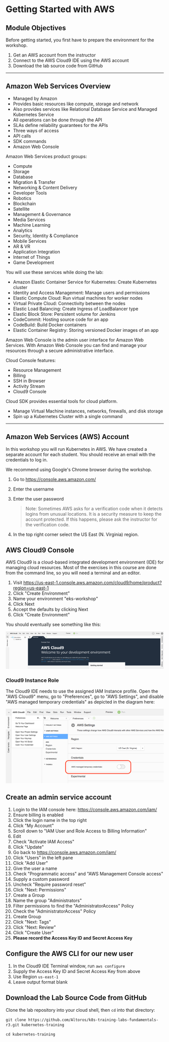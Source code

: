 # Getting Started with AWS

## Module Objectives

Before getting started, you first have to prepare the environment for the workshop.

1. Get an AWS account from the instructor
1. Connect to the AWS Cloud9 IDE using the AWS account
1. Download the lab source code from GitHub

---

## Amazon Web Services Overview

- Managed by Amazon
- Provides basic resources like compute, storage and network
- Also provides services like Relational Database Service and Managed Kubernetes Service
- All operations can be done through the API
- SLAs define reliability guarantees for the APIs
- Three ways of access
- API calls
- SDK commands
- Amazon Web Console

Amazon Web Services product groups:

- Compute
- Storage
- Database
- Migration & Transfer
- Networking & Content Delivery
- Developer Tools
- Robotics
- Blockchain
- Satellite
- Management & Governance
- Media Services
- Machine Learning
- Analytics
- Security, Identity & Compliance
- Mobile Services
- AR & VR
- Application Integration
- Internet of Things
- Game Development

You will use these services while doing the lab:

- Amazon Elastic Container Service for Kubernetes: Create Kubernetes cluster
- Identity and Access Management: Manage users and permissions
- Elastic Compute Cloud: Run virtual machines for worker nodes
- Virtual Private Cloud: Connectivity between the nodes
- Elastic Load Balancing: Create Ingress of LoadBalancer type
- Elastic Block Store: Persistent volume for Jenkins
- CodeCommit: Hosting source code for an app
- CodeBuild: Build Docker containers
- Elastic Container Registry: Storing versioned Docker images of an app

Amazon Web Console is the admin user interface for Amazon Web Services. With Amazon Web Console you can find and manage your resources through a secure administrative interface.

Cloud Console features:

- Resource Management
- Billing
- SSH in Browser
- Activity Stream
- Cloud9 Console

Cloud SDK provides essential tools for cloud platform.

- Manage Virtual Machine instances, networks, firewalls, and disk storage
- Spin up a Kubernetes Cluster with a single command

---

## Amazon Web Services (AWS) Account

In this workshop you will run Kubernetes in AWS. We have created a separate account for each student. You should receive an email with the credentials to log in.

We recommend using Google's Chrome browser during the workshop.

1. Go to <https://console.aws.amazon.com/>
1. Enter the username
1. Enter the user password

    > Note: Sometimes AWS asks for a verification code when it detects logins from unusual locations. It is a security measure to keep the account protected. If this happens, please ask the instructor for the verification code.

1. In the top right corner select the US East (N. Virginia) region.

## AWS Cloud9 Console

AWS Cloud9 is a cloud-based integrated development environment (IDE) for managing cloud resources. Most of the exercises in this course are done from the command line, so you will need a terminal and an editor.

1. Visit https://us-east-1.console.aws.amazon.com/cloud9/home/product?region=us-east-1
1. Click "Create Environment"
1. Name your environment "eks-workshop"
1. Click Next
1. Accept the defaults by clicking Next
1. Click "Create Environment"

You should eventually see something like this:

![](img/cloud9-development-environment-welcome.png)

### Cloud9 Instance Role

The Cloud9 IDE needs to use the assigned IAM Instance profile. Open the "AWS Cloud9" menu, go to "Preferences", go to "AWS Settings", and disable "AWS managed temporary credentials" as depicted in the diagram here:

![](img/cloud9-disable-temp-credentials.png)

## Create an admin service account
1. Login to the IAM console here: https://console.aws.amazon.com/iam/
1. Ensure billing is enabled
  1. Click the login name in the top right
  1. Click "My Account"
  1. Scroll down to "IAM User and Role Access to Billing Information"
  1. Edit
  1. Check "Activate IAM Access"
  1. Click "Update"
1. Go back to https://console.aws.amazon.com/iam/
1. Click "Users" in the left pane
1. Click "Add User"
1. Give the user a name
1. Check "Programmatic access" and "AWS Management Console access"
1. Supply a custom password
1. Uncheck "Require password reset"
1. Click "Next: Permissions"
1. Create a Group
1. Name the group "Administrators"
1. Filter permissions to find the "AdministratorAccess" Policy
1. Check the "AdministratorAccess" Policy
1. Create Group
1. Click "Next: Tags"
1. Click "Next: Review"
1. Click "Create User"
1. **Please record the Access Key ID and Secret Access Key**


## Configure the AWS CLI for our new user
1. In the Cloud9 IDE Terminal window, run `aws configure`
1. Supply the Access Key ID and Secret Access Key from above
1. Use Region `us-east-1`
1. Leave output format blank


## Download the Lab Source Code from GitHub

Clone the lab repository into your cloud shell, then `cd` into that directory:

```shell
git clone https://github.com/Altoros/k8s-training-labs-fundamentals-r3.git kubernetes-training
```
```shell
cd kubernetes-training
```
